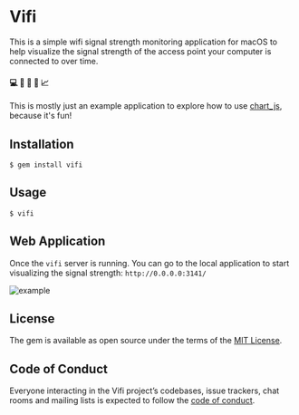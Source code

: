 # Vifi

This is a simple wifi signal strength monitoring application for macOS to help visualize the signal strength of the access point your computer is connected to over time.

#### 💻   📶   📏   🛫   📈

This is mostly just an example application to explore how to use [chart_js](https://github.com/picatz/chart_js), because it's fun!

## Installation

    $ gem install vifi

## Usage

    $ vifi

## Web Application

Once the `vifi` server is running. You can go to the local application to start visualizing the signal strength: `http://0.0.0.0:3141/`

![example](https://i.imgur.com/mOpMo7m.png)

## License

The gem is available as open source under the terms of the [MIT License](http://opensource.org/licenses/MIT).

## Code of Conduct

Everyone interacting in the Vifi project’s codebases, issue trackers, chat rooms and mailing lists is expected to follow the [code of conduct](https://github.com/[USERNAME]/vifi/blob/master/CODE_OF_CONDUCT.md).
